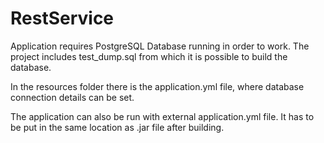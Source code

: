 # RestService
Application requires PostgreSQL Database running in order to work. The project includes test_dump.sql from which it is possible to build the database.

In the resources folder there is the application.yml file, where database connection details can be set.

The application can also be run with external application.yml file. It has to be put in the same location as .jar file after building.

